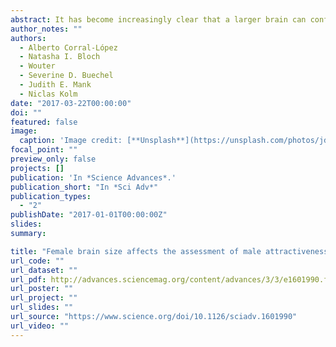 ```yaml
---
abstract: It has become increasingly clear that a larger brain can confer cognitive benefits. Yet not all of the numerous aspects of cognition seem to be affected by brain size. Recent evidence suggests that some more basic forms of cognition, for instance colour vision, are not influenced by brain size. We therefore hypothesize that a larger brain is especially beneficial for distinct and gradually more complex aspects of cognition. To test this hypothesis, we assessed the performance of brain size selected female guppies (Poecilia reticulata) in two distinct aspects of cognition that differ in cognitive complexity. In a standard reversal-learning test we first investigated basic learning ability with a colour discrimination test, then reversed the reward contingency to specifically test for cognitive flexibility. We found that large-brained females outperformed small-brained females in the reversed-learning part of the test but not in the colour discrimination part of the test. Large-brained individuals are hence cognitively more flexible, which probably yields fitness benefits, as they may adapt more quickly to social and/or ecological cognitive challenges. Our results also suggest that a larger brain becomes especially advantageous with increasing cognitive complexity. These findings corroborate the significance of brain size for cognitive evolution.
author_notes: ""
authors:
  - Alberto Corral-López
  - Natasha I. Bloch
  - Wouter
  - Severine D. Buechel
  - Judith E. Mank
  - Niclas Kolm
date: "2017-03-22T00:00:00"
doi: ""
featured: false
image:
  caption: 'Image credit: [**Unsplash**](https://unsplash.com/photos/jdD8gXaTZsc)'
focal_point: ""
preview_only: false
projects: []
publication: 'In *Science Advances*.'
publication_short: "In *Sci Adv*"
publication_types:
  - "2"
publishDate: "2017-01-01T00:00:00Z"
slides: 
summary: 

title: "Female brain size affects the assessment of male attractiveness during mate choice"
url_code: ""
url_dataset: ""
url_pdf: http://advances.sciencemag.org/content/advances/3/3/e1601990.full.pdf
url_poster: ""
url_project: ""
url_slides: ""
url_source: "https://www.science.org/doi/10.1126/sciadv.1601990"
url_video: ""
---
```

